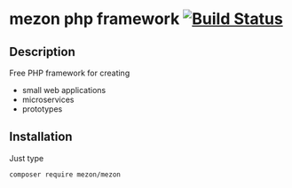 # mezon php framework [![Build Status](https://travis-ci.com/alexdodonov/mezon.svg?branch=master)](https://travis-ci.com/alexdodonov/mezon)

## Description

Free PHP framework for creating
- small web applications
- microservices
- prototypes

## Installation

Just type

```
composer require mezon/mezon
```